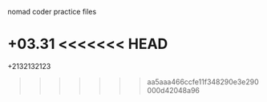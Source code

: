 nomad coder 
practice files

+03.31
<<<<<<< HEAD
=======

+2132132123
>>>>>>> aa5aaa466ccfe11f348290e3e290000d42048a96
